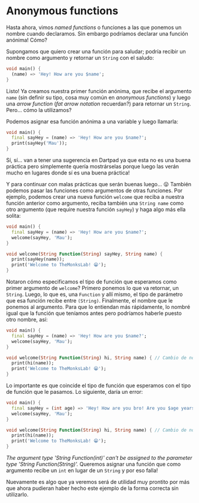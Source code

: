 # Anonymous functions

Hasta ahora, vimos _named functions_ o funciones a las que ponemos un nombre cuando declaramos. Sin embargo podríamos declarar una función anónima! Cómo?

Supongamos que quiero crear una función para saludar; podría recibir un nombre como argumento y retornar un `String` con el saludo:

```dart
void main() {
  (name) => 'Hey! How are you $name';
}
```

Listo! Ya creamos nuestra primer función anónima, que recibe el argumento `name` (sin definir su tipo, cosa muy común en _anonymous functions_) y luego una _arrow function_ (_fat arrow notation_ recuerdan?) para retornar un `String`. Pero... cómo la utilizamos?

Podemos asignar esa función anónima a una variable y luego llamarla:

```dart
void main() {
  final sayHey = (name) => 'Hey! How are you $name?';
  print(sayHey('Mau'));
}
```

Sí, sí... van a tener una sugerencia en Dartpad ya que esta no es una buena práctica pero simplemente quería mostrárselas porque luego las verán mucho en lugares donde sí es una buena práctica!

Y para continuar con malas prácticas que serán buenas luego... 😛 También podemos pasar las funciones como argumentos de otras funciones. Por ejemplo, podemos crear una nueva función `welcome` que reciba a nuestra función anterior como argumento, reciba también una `String name` como otro argumento (que require nuestra función `sayHey`) y haga algo más ella solita:

```dart
void main() {
  final sayHey = (name) => 'Hey! How are you $name?';
  welcome(sayHey, 'Mau');
}

void welcome(String Function(String) sayHey, String name) {
  print(sayHey(name));
  print('Welcome to TheMonksLab! 😁');
}
```

Notaron cómo especificamos el tipo de función que esperamos como primer argumento de `welcome`? Primero ponemos lo que va retornar, un `String`. Luego, lo que es, una `Function` y allí mismo, el tipo de parámetro que esa función recibe entre `(String)`. Finalmente, el nombre que le ponemos al argumento. Para que lo entiendan más rápidamente, lo nombré igual que la función que teníamos antes pero podríamos haberle puesto otro nombre, así:

```dart
void main() {
  final sayHey = (name) => 'Hey! How are you $name?';
  welcome(sayHey, 'Mau');
}

void welcome(String Function(String) hi, String name) { // Cambio de nombre al argumento
  print(hi(name));
  print('Welcome to TheMonksLab! 😁');
}
```

Lo importante es que coincide el tipo de función que esperamos con el tipo de función que le pasamos. Lo siguiente, daría un error:

```dart
void main() {
  final sayHey = (int age) => 'Hey! How are you bro! Are you $age years old?';
  welcome(sayHey, 'Mau');
}

void welcome(String Function(String) hi, String name) { // Cambio de nombre al argumento
  print(hi(name));
  print('Welcome to TheMonksLab! 😁');
}
```

_The argument type 'String Function(int)' can't be assigned to the parameter type 'String Function(String)'._ Queremos asignar una función que como argumento recibe un `int` en lugar de un `String` y por eso falla!

Nuevamente es algo que ya veremos será de utilidad muy prontito por más que ahora pudieran haber hecho este ejemplo de la forma correcta sin utilizarlo.
